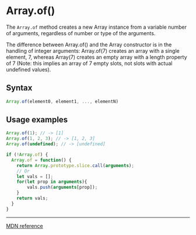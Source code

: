 # Array.of()

The `Array.of` method creates a new Array instance from a variable number of arguments, regardless of number or type of the arguments.

The difference between Array.of() and the Array constructor is in the handling of integer arguments: Array.of(7) creates an array with a single element, 7, whereas Array(7) creates an empty array with a length property of 7 (Note: this implies an array of 7 empty slots, not slots with actual undefined values).

## Syntax

```js
Array.of(element0, element1, ..., elementN)
```

## Usage examples

```js
Array.of(1); // -> [1]
Array.of(1, 2, 3); // -> [1, 2, 3]
Array.of(undefined); // -> [undefined]

if (!Array.of) {
  Array.of = function() {
    return Array.prototype.slice.call(arguments);
    // Or 
    let vals = [];
    for(let prop in arguments){
        vals.push(arguments[prop]);
    }
    return vals;
  }
}
```

---

[MDN reference](https://developer.mozilla.org/en-US/docs/Web/JavaScript/Reference/Global_Objects/Array/of)
